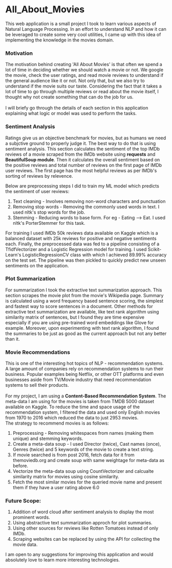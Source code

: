 # All_About_Movies

This web application is a small project I took to learn various aspects of Natural Language Processing. In an effort to understand NLP and how it can be leveraged to create some very cool utilities, I came up with this idea of implementing the knowledge in the movies domain.

### Motivation

The motivation behind creating 'All About Movies' is that often we spend a lot of time in deciding whether we should watch a movie or not. We google the movie, check the user ratings, and read movie reviews to understand if the general audience like it or not. Not only that, but we also try to understand if the movie suits our taste.
Considering the fact that it takes a lot of time to go through multiple reviews or read about the movie itself, I thought why not create something that can do the job for us. 
<br><br>
I will briefy go through the details of each section in this application explaining what logic or model was used to perform the tasks.

### Sentiment Analysis

Ratings give us an objective benchmark for movies, but as humans we need a subjctive ground to properly judge it. The best way to do that is using sentiment analysis.
This section calculates the sentiment of the top IMDb reviews of a movie scraped from the IMDb website using **requests** and **BeautifulSoup module**. Then it calculates the overall sentiment based on the positive reviews and total number of reviews on the first page of IMDb user reviews. The first page has the most helpful reviews as per IMDb's sorting of reviews by relevence.

Below are preprocessing steps I did to train my ML model which predicts the sentiment of user reviews:
1. Text cleaning - Involves removing non-word characters and punctuation
2. Removing stop words  - Removing the commonly used words in text. I used nltk's stop words for the job.
3. Stemming - Reducing words to base form. For eg - Eating --> Eat. I used nltk's PorterStemmer for this task.

For training I used IMDb 50k reviews data available on Kaggle which is a balanced dataset with 25k reviews for positive and negative sentiments each. Finally, the preprocessed data was fed to a pipeline consisting of a TfidfVectorizer and a Logistic Regression model for training. I used Scikit-Learn's LogisticRegressionCV class with which I achieved 89.99% accuracy on the test set. The pipeline was then pickled to quickly predict new unseen sentiments on the application.

### Plot Summarization

For summarization I took the extractive text summarization approach. This section scrapes the movie plot from the movie's Wikipedia page. Summary is calculated using a word frequency based sentence scoring, the simplest and fastest way to score sentences in a document. Other methods for extractive text summarization are available, like text rank algorithm using similarity matrix of sentences, but I found they are time expensive especially if you are using pre-trained word embeddings like Glove for example. Moreover, upon experimenting with text rank algorithm, I found the summaries to be just as good as the current approach but not any better than it.

### Movie Recommendations

This is one of the interesting hot topics of NLP - recommendation systems. A large amount of companies rely on recommendation systems to run their business. Popular examples being Netflix, or other OTT platforms and even businesses aside from TV/Movie industry that need recommendation systems to sell their products. 
<br><br>
For my project, I am using a **Content-Based Recommendation System**. The meta-data I am using for the movies is taken from TMDB 5000 dataset available on Kaggle. To reduce the time and space usage of the recommendation system, I filtered the data and used only English movies from 1970 to 2016 which reduced the data to just 2953 movies.
<br>
The strategy to recommend movies is as follows:
1. Preprocessing - Removing whitespaces from names (making them unique) and stemming keywords.
2. Create a meta-data soup - I used Director (twice), Cast names (once), Genres (twice) and 5 keywords of the movie to create a text string.
3. If movie searched is from post 2016, fetch data for it from themoviedb.org and create soup with same weightage for meta-data as before.
4. Vectorize the meta-data soup using CountVectorizer and calcualte similarity matrix for movies using cosine similarity.
5. Fetch the most similar movies for the queried movie name and present them if they have a user rating above 6.0

### Future Scope:
1. Addition of word cloud after sentiment analysis to display the most prominent words.
2. Using abstractive text summarization approch for plot summaries.
3. Using other sources for reviews like Rotten Tomatoes instead of only IMDb.
4. Scraping websites can be replaced by using the API for collecting the movie data.

I am open to any suggestions for improving this application and would absolutely love to learn more interesting technologies.
